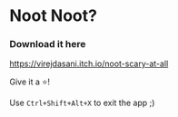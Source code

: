 # Noot Noot?

<!-- ### Watch the video here -->

### Download it here

https://virejdasani.itch.io/noot-scary-at-all

Give it a ⭐!

Use `Ctrl+Shift+Alt+X` to exit the app ;)
